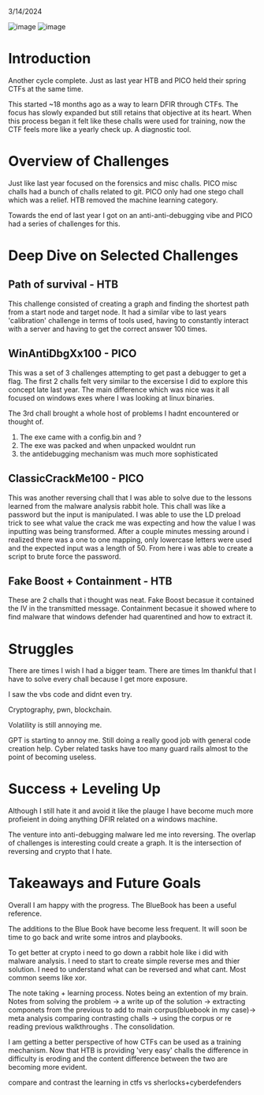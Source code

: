 3/14/2024

![image](https://github.com/dbissell6/DFIR/assets/50979196/45f2905e-d540-4d9e-8032-ba8fbd730b10)
![image](https://github.com/dbissell6/DFIR/assets/50979196/35ff1857-185b-49c3-bd2d-b34d78200b79)

# Introduction

Another cycle complete. Just as last year HTB and PICO held their spring CTFs at the same time. 

This started ~18 months ago as a way to learn DFIR through CTFs. The focus has slowly expanded but still retains that objective at its heart. When this process began it felt like these challs were used for training, now the CTF feels more like a yearly check up. A diagnostic tool. 

# Overview of Challenges

Just like last year focused on the forensics and misc challs. PICO misc challs had a bunch of challs related to git.  PICO only had one stego chall which was a relief. HTB removed the machine learning category. 

Towards the end of last year I got on an anti-anti-debugging vibe and PICO had a series of challenges for this.

# Deep Dive on Selected Challenges

## Path of survival - HTB

This challenge consisted of creating a graph and finding the shortest path from a start node and target node. It had a similar vibe to last years 'calibration' challenge in terms of tools used, having to constantly interact with a server and having to get the correct answer 100 times. 

## WinAntiDbgXx100 - PICO

This was a set of 3 challenges attempting to get past a debugger to get a flag. The first 2 challs felt very similar to the excersise I did to explore this concept late last year. The main difference which was nice was it all focused on windows exes where I was looking at linux binaries.

The 3rd chall brought a whole host of problems I hadnt encountered or thought of. 

1) The exe came with a config.bin and ?
2) The exe was packed and when unpacked wouldnt run
3) the antidebugging mechanism was much more sophisticated
   
## ClassicCrackMe100 - PICO  

This was another reversing chall that I was able to solve due to the lessons learned from the malware analysis rabbit hole. This chall was like a password but the input is manipulated. I was able to use the LD preload trick to see what value the crack me was expecting and how the value I was inputting was being transformed. After a couple minutes messing around i realized there was a one to one mapping, only lowercase letters were used and the expected input was a length of 50. From here i was able to create a script to brute force the password.



## Fake Boost + Containment - HTB

These are 2 challs that i thought was neat. Fake Boost becasue it contained the IV in the transmitted message. Containment becasue it showed where to find malware that windows defender had quarentined and how to extract it.

# Struggles

There are times I wish I had a bigger team. There are times Im thankful that I have to solve every chall because I get more exposure.

I saw the vbs code and didnt even try.

Cryptography, pwn, blockchain. 

Volatility is still annoying me.

GPT is starting to annoy me. Still doing a really good job with general code creation help. Cyber related tasks have too many guard rails almost to the point of becoming useless.

# Success + Leveling Up

Although I still hate it and avoid it like the plauge I have become much more profieient in doing anything DFIR related on a windows machine. 

The venture into anti-debugging malware led me into reversing. The overlap of challenges is interesting could create a graph. It is the intersection of reversing and crypto that I hate.  

# Takeaways and Future Goals

Overall I am happy with the progress. The BlueBook has been a useful reference. 

The additions to the Blue Book have become less frequent. It will soon be time to go back and write some intros and playbooks.

To get better at crypto i need to go down a rabbit hole like i did with malware analysis. I need to start to create simple reverse mes and thier solution. I need to understand what can be reversed and what cant. Most common seems like xor. 

The note taking + learning process. Notes being an extention of my brain. Notes from solving the problem -> a write up of the solution -> extracting componets from the previous to add to main corpus(bluebook in my case)-> meta analysis comparing contrasting challs -> using the corpus or re reading previous walkthroughs . The consolidation.

I am getting a better perspective of how CTFs can be used as a training mechanism. Now that HTB is providing 'very easy' challs the difference in difficulty is eroding and the content difference between the two are becoming more evident.

compare and contrast the learning in ctfs vs sherlocks+cyberdefenders
